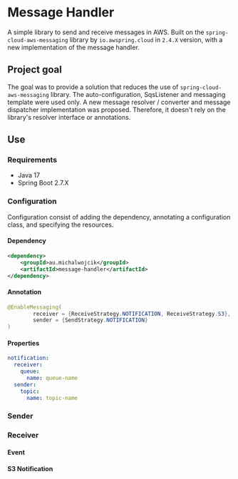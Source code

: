 # Message Handler

A simple library to send and receive messages in AWS.
Built on the `spring-cloud-aws-messaging` library by `io.awspring.cloud` in `2.4.X` version,
with a new implementation of the message handler.

## Project goal

The goal was to provide a solution that reduces the use of `spring-cloud-aws-messaging` library.
The auto-configuration, SqsListener and messaging template were used only.
A new message resolver / converter and message dispatcher implementation was proposed.
Therefore, it doesn't rely on the library's resolver interface or annotations.

## Use

### Requirements

- Java 17
- Spring Boot 2.7.X

### Configuration

Configuration consist of adding the dependency,
annotating a configuration class, and specifying the resources.

#### Dependency

```xml
<dependency>
    <groupId>au.michalwojcik</groupId>
    <artifactId>message-handler</artifactId>
</dependency>
```

#### Annotation

```java
@EnableMessaging(
        receiver = {ReceiveStrategy.NOTIFICATION, ReceiveStrategy.S3},
        sender = {SendStrategy.NOTIFICATION}
)
```

#### Properties
```yaml
notification:
  receiver:
    queue:
      name: queue-name
  sender:
    topic:
      name: topic-name
```

### Sender

### Receiver

#### Event

#### S3 Notification
